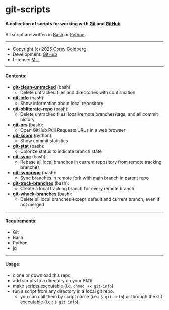 # git-scripts

#### A collection of scripts for working with [Git][git-home] and [GitHub][github-home]

All script are written in [Bash][bash-home] or [Python][python-home].

---

- Copyright (c) 2025 [Corey Goldberg][github-profile]
- Development: [GitHub][github-repo]
- License: [MIT][mit-license]

----

#### Contents:

- [**git-clean-untracked**](https://github.com/cgoldberg/git-scripts/blob/main/git-clean-untracked) (bash):
  - Delete untracked files and directories with confirmation
- [**git-info**](https://github.com/cgoldberg/git-scripts/blob/main/git-info) (bash):
  - Show information about local repository
- [**git-obliterate-repo**](https://github.com/cgoldberg/git-obliterate-repo/blob/main/git-info) (bash):
  - Delete untracked files, local/remote branches/tags, and all commit history
- [**git-prs**](https://github.com/cgoldberg/git-scripts/blob/main/git-prs) (bash):
  - Open GitHub Pull Requests URLs in a web browser
- [**git-score**](https://github.com/cgoldberg/git-scripts/blob/main/git-score) (python):
  - Show commit statistics
- [**git-stat**](https://github.com/cgoldberg/git-scripts/blob/main/git-stat) (bash):
  - Colorize status to indicate branch state
- [**git-sync**](https://github.com/cgoldberg/git-scripts/blob/main/git-sync) (bash):
  - Rebase all local branches in current repository from remote tracking branches
- [**git-syncrepo**](https://github.com/cgoldberg/git-scripts/blob/main/git-syncrepo) (bash):
  - Sync branches in remote fork with main branch in parent repo
- [**git-track-branches**](https://github.com/cgoldberg/git-scripts/blob/main/git-track-branches) (bash):
  - Create a local tracking branch for every remote branch
- [**git-whack-branches**](https://github.com/cgoldberg/git-scripts/blob/main/git-whack-branches) (bash):
  - Delete all local branches except default and current branch, even if not merged

----

#### Requirements:

- Git
- Bash
- Python
- jq

----

#### Usage:

- clone or download this repo
- add scripts to a directory on your `PATH`
- make scripts executable (i.e. `chmod +x git-info`)
- run a script from any directory in a local git repo.
  - you can call them by script name (i.e.: `$ git-info`)
    or through the Git executable (i.e.: `$ git info`)

[git-home]: https://git-scm.com
[github-home]: https://github.com
[github-profile]: https://github.com/cgoldberg
[github-repo]: https://github.com/cgoldberg/git-scripts
[bash-home]: https://www.gnu.org/software/bash
[python-home]: https://www.python.org
[mit-license]: https://raw.githubusercontent.com/cgoldberg/git-scripts/refs/heads/main/LICENSE
